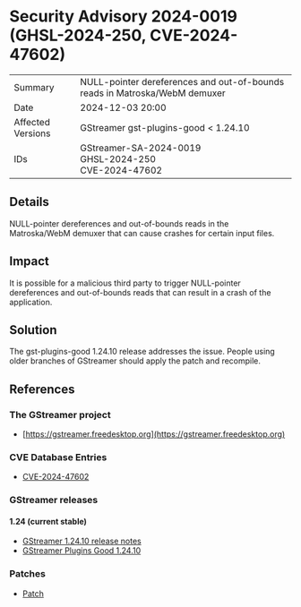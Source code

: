 # Security Advisory 2024-0019 (GHSL-2024-250, CVE-2024-47602)

<div class="vertical-table">

|                   |     |
| ----------------- | --- |
| Summary           | NULL-pointer dereferences and out-of-bounds reads in Matroska/WebM demuxer |
| Date              | 2024-12-03 20:00 |
| Affected Versions | GStreamer gst-plugins-good < 1.24.10 |
| IDs               | GStreamer-SA-2024-0019<br/>GHSL-2024-250<br/>CVE-2024-47602 |

</div>

## Details

NULL-pointer dereferences and out-of-bounds reads in the Matroska/WebM demuxer that can cause
crashes for certain input files.

## Impact

It is possible for a malicious third party to trigger NULL-pointer dereferences and out-of-bounds
reads that can result in a crash of the application.

## Solution

The gst-plugins-good 1.24.10 release addresses the issue. People using older
branches of GStreamer should apply the patch and recompile.

## References

### The GStreamer project

- [https://gstreamer.freedesktop.org](https://gstreamer.freedesktop.org)

### CVE Database Entries

- [CVE-2024-47602](https://www.cve.org/CVERecord?id=CVE-2024-47602)

### GStreamer releases

#### 1.24 (current stable)

- [GStreamer 1.24.10 release notes](/releases/1.24/#1.24.10)
- [GStreamer Plugins Good 1.24.10](/src/gst-plugins-good/gst-plugins-good-1.24.10.tar.xz)

### Patches

- [Patch](https://gitlab.freedesktop.org/gstreamer/gstreamer/-/merge_requests/8057.patch)
